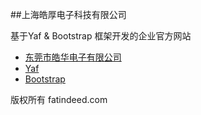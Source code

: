 ##上海皓厚电子科技有限公司

基于Yaf & Bootstrap 框架开发的企业官方网站

* [东莞市皓华电子有限公司](http://www.haohuagroup.com.cn/) 
* [Yaf](http://php.net/yaf)
* [Bootstrap](http://getbootstrap.com/)

版权所有 fatindeed.com